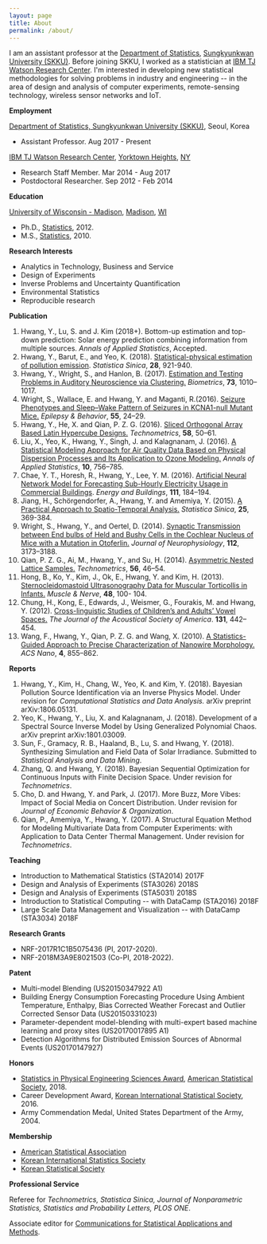 ```yaml
---
layout: page
title: About
permalink: /about/
---
```

I am an assistant professor at the [Department of Statistics](http://shb.skku.edu/stat/), [Sungkyunkwan University (SKKU)](http://www.skku.edu/eng_home/index.jsp). Before joining SKKU, I worked as a statistician at [IBM TJ Watson Research Center](http://www.research.ibm.com/labs/watson/index.shtml). I'm interested in developing new statistical methodologies for solving problems in industry and engineering -- in the area of design and analysis of computer experiments, remote-sensing technology, wireless sensor networks and IoT. 



__Employment__

[Department of Statistics, Sungkyunkwan University (SKKU)](http://www.skku.edu/eng_home/index.jsp), Seoul, Korea
* Assistant Professor. Aug 2017 - Present

[IBM TJ Watson Research Center](http://www.research.ibm.com/labs/watson/index.shtml), [Yorktown Heights](https://goo.gl/maps/XJVGy1Rk8U82), [NY](http://www.ny.gov)
* Research Staff Member.  Mar 2014 - Aug 2017 
* Postdoctoral Researcher. Sep 2012  - Feb 2014

__Education__

[University of Wisconsin - Madison](http://www.wisc.edu), [Madison](http://www.cityofmadison.com ), [WI](http://www.wisconsin.gov/)  
* Ph.D., [Statistics](http://www.stat.wisc.edu), 2012.
* M.S.,  [Statistics](http://www.stat.wisc.edu), 2010.

__Research Interests__
* Analytics in Technology, Business and Service
* Design of Experiments
* Inverse Problems and Uncertainty Quantification
* Environmental Statistics
* Reproducible research

__Publication__
1. Hwang, Y., Lu, S. and J. Kim (2018+). Bottom-up estimation and top-down prediction: Solar energy prediction combining information from multiple sources. *Annals of Applied Statistics*, Accepted.
1. Hwang, Y., Barut, E., and Yeo, K. (2018). [Statistical-physical estimation of pollution emission](http://www3.stat.sinica.edu.tw/statistica/J28N2/J28N217/J28N217.html). *Statistica Sinica*, **28**, 921-940.
1. Hwang, Y., Wright, S., and Hanlon, B. (2017). [Estimation and Testing Problems in Auditory Neuroscience via Clustering.](http://onlinelibrary.wiley.com/doi/10.1111/biom.12652/full) *Biometrics*,
**73**, 1010–1017. 
1. Wright, S., Wallace, E. and Hwang, Y. and Maganti, R.(2016). [Seizure Phenotypes and Sleep–Wake Pattern of Seizures in KCNA1-null Mutant Mice.](http://www.sciencedirect.com/science/article/pii/S1525505015006538) *Epilepsy & Behavior*, **55**, 24–29.
1. Hwang, Y., He, X. and Qian, P. Z. G. (2016). [Sliced Orthogonal Array Based Latin Hypercube Designs.](http://www.tandfonline.com/doi/abs/10.1080/00401706.2014.993092) *Technometrics*, **58**, 50–61.
1. Liu, X., Yeo, K., Hwang, Y., Singh, J. and Kalagnanam, J. (2016). [A Statistical Modeling Approach for Air Quality Data Based on Physical Dispersion Processes and Its Application to Ozone Modeling.](http://projecteuclid.org/euclid.aoas/1469199892) *Annals of Applied Statistics*, **10**, 756–785.
1. Chae, Y. T., Horesh, R., Hwang, Y., Lee, Y. M. (2016). [Artificial Neural Network Model for Forecasting Sub-Hourly Electricity Usage in Commercial Buildings](http://www.sciencedirect.com/science/article/pii/S0378778815304102). *Energy and Buildings*, **111**, 184–194.
1. Jiang, H., Schörgendorfer, A., Hwang, Y. and Amemiya, Y. (2015). [A Practical Approach to Spatio-Temporal Analysis.](http://www.jstor.org/stable/24311021) *Statistica Sinica*, **25**, 369-384.
1. Wright, S., Hwang, Y., and Oertel, D. (2014). [Synaptic Transmission between End bulbs of Held and Bushy Cells in the Cochlear Nucleus of Mice with a Mutation in Otoferlin.](http://jn.physiology.org/content/112/12/3173) *Journal of Neurophysiology*, **112**, 3173–3188.
1. Qian, P. Z. G., Ai, M., Hwang, Y., and Su, H. (2014). [Asymmetric Nested Lattice Samples.](http://www.tandfonline.com/doi/abs/10.1080/00401706.2013.800002) *Technometrics*, **56**, 46–54.
1. Hong, B., Ko, Y., Kim, J., Ok, E., Hwang, Y. and Kim, H. (2013). [Sternocleidomastoid Ultrasonography Data for Muscular Torticollis in Infants.](http://onlinelibrary.wiley.com/doi/10.1002/mus.23712/full) *Muscle & Nerve*, **48**, 100- 104.
1. Chung, H., Kong, E., Edwards, J., Weismer, G., Fourakis, M. and Hwang, Y. (2012). [Cross-linguistic Studies of Children’s and Adults’ Vowel Spaces.](http://asa.scitation.org/doi/abs/10.1121/1.3651823) *The Journal of the Acoustical Society of America*. **131**, 442–454.
1. Wang, F., Hwang, Y., Qian, P. Z. G. and Wang, X. (2010). [A Statistics-Guided Approach to Precise Characterization of Nanowire Morphology.](http://pubs.acs.org/doi/abs/10.1021/nn901530e) *ACS Nano*, **4**, 855–862.

__Reports__
1. Hwang, Y., Kim, H., Chang, W., Yeo, K. and Kim, Y. (2018). Bayesian Pollution Source Identification via an Inverse Physics Model. Under revision for *Computational Statistics and Data Analysis.* arXiv preprint arXiv:1806.05131.
1. Yeo, K., Hwang, Y., Liu, X. and Kalagnanam, J. (2018). Development of a Spectral Source Inverse Model by Using Generalized Polynomial Chaos. arXiv preprint arXiv:1801.03009.
1. Sun, F., Gramacy, R. B., Haaland, B., Lu, S. and Hwang, Y. (2018).
Synthesizing Simulation and Field Data of Solar Irradiance.  Submitted to *Statistical Analysis and Data Mining*.
1. Zhang, Q. and  Hwang, Y. (2018). Bayesian Sequential Optimization for Continuous Inputs with Finite Decision Space. Under revision for *Technometrics*.
1. Cho, D. and  Hwang, Y. and Park, J. (2017).  More Buzz, More Vibes: Impact of Social Media on Concert Distribution. Under revision for  *Journal of Economic Behavior & Organization*.
1. Qian, P., Amemiya, Y.,  Hwang, Y. (2017). A Structural Equation Method for Modeling Multivariate Data from Computer Experiments: with Application to Data Center Thermal Management. Under revision for *Technometrics*.

__Teaching__
* Introduction to Mathematical Statistics (STA2014) 2017F
* Design and Analysis of Experiments (STA3026) 2018S
* Design and Analysis of Experiments (STA5031) 2018S
* Introduction to Statistical Computing -- with DataCamp (STA2016) 2018F
* Large Scale Data Management and Visualization -- with DataCamp (STA3034) 2018F

__Research Grants__
* NRF-2017R1C1B5075436 (PI, 2017-2020).
* NRF-2018M3A9E8021503 (Co-PI, 2018-2022). 

__Patent__
* Multi-model Blending (US20150347922 A1)
* Building Energy Consumption Forecasting Procedure Using Ambient Temperature, Enthalpy, Bias Corrected Weather Forecast and Outlier  Corrected Sensor Data (US20150331023)
* Parameter-dependent model-blending with multi-expert based machine learning and proxy sites (US20170017895 A1)
* Detection Algorithms for Distributed Emission Sources of Abnormal Events (US20170147927)


__Honors__
* [Statistics in Physical Engineering Sciences Award](http://www.amstat.org/ASA/Your-Career/Awards/Statistics-in-Physical-Engineering-Sciences-Award.aspx), [American Statistical Society](http://www.amstat.org), 2018.
* Career Development Award, [Korean International Statistical Society](https://statkiss.org), 2016.
* Army Commendation Medal, United States Department of the Army, 2004.

__Membership__
* [American Statistical Association](http://www.amstat.org) 
* [Korean International Statistics Society](https://statkiss.org)
* [Korean Statistical Society](http://www.kss.or.kr) 

__Professional Service__

Referee for _Technometrics, Statistica Sinica, Journal of Nonparametric Statistics, Statistics and Probability Letters, PLOS ONE_.

Associate editor for [Communications for Statistical Applications and Methods](http://www.csam.or.kr/main.html). 



